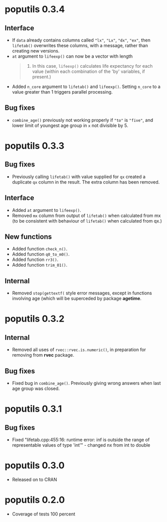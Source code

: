 
# poputils 0.3.4

## Interface

* If `data` already contains columns called `"lx"`, `"Lx"`, `"dx"`,
  `"ex"`, then `lifetab()` overwrites these columns, with a message,
  rather than creating new versions.
* `at` argument to `lifeexp()` can now be a vector with length
  > 1. In this case, `lifeexp()` calculates life expectancy for each
  value (within each combination of the 'by' variables, if present.)
* Added `n_core` argument to `lifetab()` and `lifeexp()`. Setting
  `n_core` to a value greater than 1 triggers parallel processing.


## Bug fixes

* `combine_age()` previously not working properly if `"to"` is
  `"five"`, and lower limit of youngest age group in `x` not divisible
  by 5.


# poputils 0.3.3

## Bug fixes

* Previously calling `lifetab()` with value supplied for `qx` created
  a duplicate `qx` column in the result. The extra column has been
  removed.
  

## Interface

* Added `at` argument to `lifeexp()`.
* Removed `mx` column from output of `lifetab()` when calculated from
  mx (to be consistent with behaviour of `lifetab()` when calculated
  from qx.)


## New functions

* Added function `check_n()`.
* Added function `q0_to_m0()`.
* Added function `rr3()`.
* Added function `trim_01()`.


## Internal

* Removed `stop(gettextf(` style error messages, except in functions
  involving age (which will be superceded by package **agetime**.


# poputils 0.3.2

## Internal 

* Removed all uses of `rvec::rvec.is.numeric()`, in preparation for
  removing from **rvec** package.
  
## Bug fixes

* Fixed bug in `combine_age()`. Previously giving wrong answers when
  last age group was closed.

# poputils 0.3.1

## Bug fixes

* Fixed "lifetab.cpp:455:16: runtime error: inf is outside the
  range of representable values of type 'int'" - changed nx from int
  to double

# poputils 0.3.0

* Released on to CRAN

# poputils 0.2.0

* Coverage of tests 100 percent

